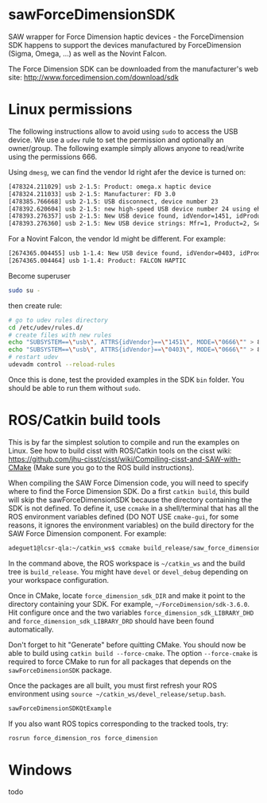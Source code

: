 # sawForceDimensionSDK
SAW wrapper for Force Dimension haptic devices - the ForceDimension SDK happens to support the devices manufactured by ForceDimension (Sigma, Omega, ...) as well as the Novint Falcon.

The Force Dimension SDK can be downloaded from the manufacturer's web site: http://www.forcedimension.com/download/sdk

# Linux permissions

The following instructions allow to avoid using `sudo` to access the USB device.  We use a `udev` rule to set the permission and optionally an owner/group.  The following example simply allows anyone to read/write using the permissions 666.

Using `dmesg`, we can find the vendor Id right afer the device is turned on:
```sh
[478324.211029] usb 2-1.5: Product: omega.x haptic device
[478324.211033] usb 2-1.5: Manufacturer: FD 3.0
[478385.766668] usb 2-1.5: USB disconnect, device number 23
[478392.620604] usb 2-1.5: new high-speed USB device number 24 using ehci-pci
[478393.276357] usb 2-1.5: New USB device found, idVendor=1451, idProduct=0402
[478393.276360] usb 2-1.5: New USB device strings: Mfr=1, Product=2, SerialNumber=0
```

For a Novint Falcon, the vendor Id might be different.  For example:
```sh
[2674365.004455] usb 1-1.4: New USB device found, idVendor=0403, idProduct=cb48
[2674365.004464] usb 1-1.4: Product: FALCON HAPTIC
```

Become superuser
```sh
sudo su -
```
then create rule:
```sh
# go to udev rules directory
cd /etc/udev/rules.d/
# create files with new rules
echo "SUBSYSTEM==\"usb\", ATTRS{idVendor}==\"1451\", MODE=\"0666\"" > 80-usb-force-dimension.rules
echo "SUBSYSTEM==\"usb\", ATTRS{idVendor}==\"0403\", MODE=\"0666\"" > 80-usb-novint.rules
# restart udev
udevadm control --reload-rules
```

Once this is done, test the provided examples in the SDK `bin` folder.  You should be able to run them without `sudo`. 

# ROS/Catkin build tools

This is by far the simplest solution to compile and run the examples on Linux.
See how to build cisst with ROS/Catkin tools on the cisst wiki:
https://github.com/jhu-cisst/cisst/wiki/Compiling-cisst-and-SAW-with-CMake (Make sure you go to the ROS build instructions).

When compiling the SAW Force Dimension code, you will need to specify where to find the Force Dimension SDK.  Do a first `catkin build`, this build will skip the sawForceDimensionSDK because the directory containing the SDK is not defined.   To define it, use `ccmake` in a shell/terminal that has all the ROS environment variables defined (DO NOT USE `cmake-gui`, for some reasons, it ignores the environment variables) on the build directory for the SAW Force Dimension component.  For example:
```sh
adeguet1@lcsr-qla:~/catkin_ws$ ccmake build_release/saw_force_dimension_sdk
```
In the command above, the ROS workspace is `~/catkin_ws` and the build tree is `build_release`.  You might have `devel` or `devel_debug` depending on your workspace configuration.

Once in CMake, locate `force_dimension_sdk_DIR` and make it point to the directory containing your SDK.  For example, `~/ForceDimension/sdk-3.6.0`.  Hit configure once and the two variables `force_dimension_sdk_LIBRARY_DHD` and `force_dimension_sdk_LIBRARY_DRD` should have been found automatically.

Don't forget to hit "Generate" before quitting CMake.  You should now be able to build using `catkin build --force-cmake`.   The option `--force-cmake` is required to force CMake to run for all packages that depends on the `sawForceDimensionSDK` package.

Once the packages are all built, you must first refresh your ROS environment using `source ~/catkin_ws/devel_release/setup.bash`.

```sh
sawForceDimensionSDKQtExample
```

If you also want ROS topics corresponding to the tracked tools, try:
```sh
rosrun force_dimension_ros force_dimension
```

# Windows

todo

